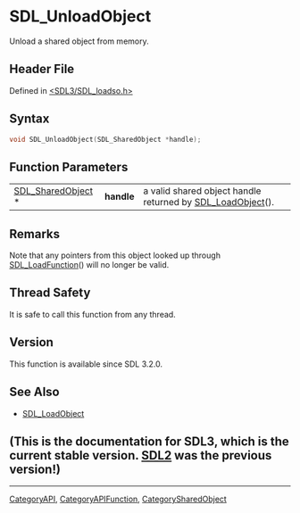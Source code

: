 # SDL_UnloadObject

Unload a shared object from memory.

## Header File

Defined in [<SDL3/SDL_loadso.h>](https://github.com/libsdl-org/SDL/blob/main/include/SDL3/SDL_loadso.h)

## Syntax

```c
void SDL_UnloadObject(SDL_SharedObject *handle);
```

## Function Parameters

|                                        |            |                                                                              |
| -------------------------------------- | ---------- | ---------------------------------------------------------------------------- |
| [SDL_SharedObject](SDL_SharedObject) * | **handle** | a valid shared object handle returned by [SDL_LoadObject](SDL_LoadObject)(). |

## Remarks

Note that any pointers from this object looked up through
[SDL_LoadFunction](SDL_LoadFunction)() will no longer be valid.

## Thread Safety

It is safe to call this function from any thread.

## Version

This function is available since SDL 3.2.0.

## See Also

- [SDL_LoadObject](SDL_LoadObject)


## (This is the documentation for SDL3, which is the current stable version. [SDL2](https://wiki.libsdl.org/SDL2/) was the previous version!)



----
[CategoryAPI](CategoryAPI), [CategoryAPIFunction](CategoryAPIFunction), [CategorySharedObject](CategorySharedObject)

